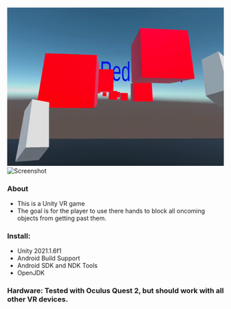 ![Screenshot](./Screenshot/Gameplay.PNG)
![Screenshot](./Screenshot/GamePlay.gif)
### About
* This is a Unity VR game
* The goal is for the player to use there hands to block all oncoming objects from getting past them. 

### Install:
   * Unity 2021.1.6f1
   * Android Build Support
   * Android SDK and NDK Tools
   * OpenJDK

### Hardware: Tested with Oculus Quest 2, but should work with all other VR devices. 
